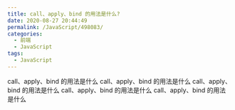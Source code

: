 ```yaml
---
title: call、apply、bind 的用法是什么?
date: 2020-08-27 20:44:49
permalink: /JavaScript/498083/
categories:
  - 前端
  - JavaScript
tags:
  - JavaScript
---
```


call、apply、bind 的用法是什么 call、apply、bind 的用法是什么
call、apply、bind 的用法是什么 call、apply、bind 的用法是什么
call、apply、bind 的用法是什么

<!-- more -->

